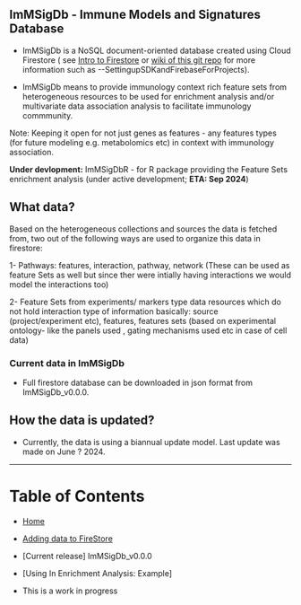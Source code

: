 ## ImMSigDb - Immune Models and Signatures Database 

- ImMSigDb  is a NoSQL document-oriented database created using Cloud Firestore ( see [Intro to Firestore](https://firebase.google.com/docs/firestore) or [wiki of this git repo](https://github.com/amnahsiddiqa/GCPFirebase_ImmuneData/wiki) for more information such as --SettingupSDKandFirebaseForProjects).

- ImMSigDb means to provide immunology context rich feature sets from heterogeneous resources to be used for enrichment analysis and/or multivariate data association analysis to facilitate immunology commmunity. 

Note: Keeping it open for not just genes as features - any features types (for future modeling e.g. metabolomics etc) in context with immunology association. 

**Under devlopment:**
ImMSigDbR - for R package providing the Feature Sets enrichment analysis (under active development; **ETA: Sep 2024**)


## What data?

Based on the heterogeneous collections and sources the data is fetched from, two out of the following ways are used to organize this data in firestore:

1- Pathways: features, interaction, pathway, network (These can be used as feature Sets as well but since ther were intially having interactions we would model the interactions too)

2- Feature Sets from experiments/ markers type data resources which do not hold interaction type of information basically: source (project/experiment etc), features, features sets (based on experimental ontology- like the panels used , gating mechanisms used etc in case of cell data) 

### Current data in ImMSigDb
- Full firestore database can be downloaded in json format from ImMSigDb_v0.0.0. 

## How the data is updated?
- Currently, the data is using a biannual update model. Last update was made on June ? 2024.  


***
# Table of Contents
* [Home](https://github.com/amnahsiddiqa/GCPFirebase_ImmuneData/wiki)

* [Adding data to FireStore](https://github.com/amnahsiddiqa/ImmFeSdb/wiki/Adding-data-to-Firestore)

* [Current release] ImMSigDb_v0.0.0

* [Using In Enrichment Analysis: Example]



* This is a work in progress

